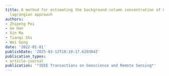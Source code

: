 ```yaml
---
title: A method for estimating the background column concentration of CO 2 using the
  lagrangian approach
authors:
- Zhipeng Pei
- Ge Han
- Xin Ma
- Tianqi Shi
- Wei Gong
date: '2022-01-01'
publishDate: '2025-03-12T18:10:17.620384Z'
publication_types:
- article-journal
publication: '*IEEE Transactions on Geoscience and Remote Sensing*'
---
```

